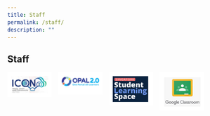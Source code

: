 ```yaml
---
title: Staff
permalink: /staff/
description: ""
---
```

## Staff

<p><a href="https://www.ezhishi.net/CKPSebook2022/">
<img style="width:20%; margin-right:15px" align=left src="/images/staff1.jpg">
</a></p>

<p><a href="https://www.ezhishi.net/CKPSebook2022/">
<img style="width:20%; margin-right:15px" align=left src="/images/staff2.jpg">
</a></p>

<p><a href="https://www.ezhishi.net/CKPSebook2022/">
<img style="width:20%; margin-right:15px" align=left src="/images/staff3.jpg">
</a></p>

<p><a href="https://www.ezhishi.net/CKPSebook2022/">
<img style="width:20%" align=left src="/images/staff4.jpg">
</a></p>